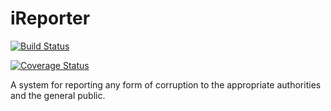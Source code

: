 # iReporter

[![Build Status](https://travis-ci.org/izo30/iReporter.svg?branch=develop)](https://travis-ci.org/izo30/iReporter)

[![Coverage Status](https://coveralls.io/repos/github/izo30/iReporter/badge.svg?branch=ch-add-tests-162368098)](https://coveralls.io/github/izo30/iReporter?branch=ch-add-tests-162368098)

A system for reporting any form of corruption to the appropriate authorities and the general public.
